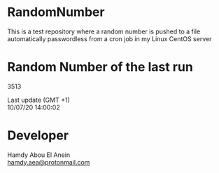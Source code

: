 # RandomNumber    
This is a test repository where a random number is pushed to a file automatically passwordless from a cron job in my Linux CentOS server    
# Random Number of the last run   
3513
      
Last update (GMT +1)    
10/07/20 14:00:02
# Developer    
Hamdy Abou El Anein   
hamdy.aea@protonmail.com
